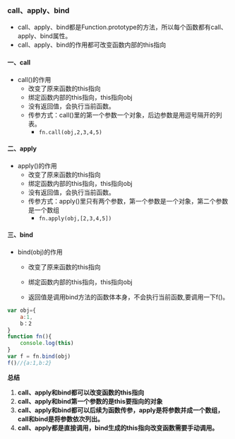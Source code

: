 ### call、apply、bind

* call、apply、bind都是Function.prototype的方法，所以每个函数都有call、apply、bind属性。
* call、apply、bind的作用都可改变函数内部的this指向

#### 一、call

- call()的作用
  - 改变了原来函数的this指向
  - 绑定函数内部的this指向，this指向obj
  - 没有返回值，会执行当前函数。
  - 传参方式：call()里的第一个参数一个对象，后边参数是用逗号隔开的列表。
    - `fn.call(obj,2,3,4,5)`

#### 二、apply

- apply()的作用
  - 改变了原来函数的this指向
  - 绑定函数内部的this指向，this指向obj
  - 没有返回值，会执行当前函数。
  - 传参方式：apply()里只有两个参数，第一个参数是一个对象，第二个参数是一个数组
    - `fn.apply(obj,[2,3,4,5])`

#### 三、bind

- bind(obj)的作用

  - 改变了原来函数的this指向

  - 绑定函数内部的this指向，this指向obj

  - 返回值是调用bind方法的函数体本身，不会执行当前函数,要调用一下f()。

```javascript
var obj={
    a:1,
    b：2
}
function fn(){
    console.log(this)
}
var f = fn.bind(obj)
f()//{a:1,b:2}
```
**总结**

1. **call、apply和bind都可以改变函数的this指向**
2. **call、apply和bind第一个参数的是this要指向的对象**
3. **call、apply和bind都可以后续为函数传参，apply是将参数并成一个数组，call和bind是将参数依次列出。**
4. **call、apply都是直接调用，bind生成的this指向改变函数需要手动调用。**